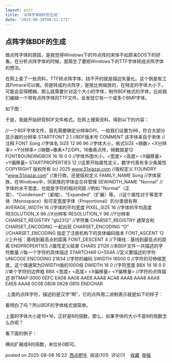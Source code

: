 ```yaml
---
layout: post
title: '点阵字体BDF的生成'
date: "2025-08-10T00:51:17Z"
---
```

点阵字体BDF的生成
----------

做点阵字体的原因，是我觉得Windows下的16点阵的宋体不如原来DOS下的好看。在分析点阵字体的时候，就萌生了要把Windows下的TTF字体转成点阵字体的想法。

在网上查了一些资料，TTF转点阵字体，绕不开的就是描边矢量化。这个倒是有工具Potrace可以做。但是转成的点阵字，是按比例缩放的，在特定的字体大小下，可能会显得模糊，那么就需要针对这个大小的字体，制作BDF格式的字体。比如我们编辑一个带有点阵字体的TTF文件，会发现它有一个或多个BMP字体。

如下图：

于是，我就开始研究BDF文件格式。在网上搜索资料，得到以下的内容：

//一个BDF字体文件，首先需要确定分辨率DPI，一般我们设置为96，符合大部分显示器的分辨率
STARTFONT 2.1                                    //BDF版本号
COMMENT 该字体来自于宋体                        //注释
FONT Song                                        //字体名
SIZE 12 96 96                                    //字体大小，格式SIZE <磅数> <X分辨率> <Y分辨率>
                                                //磅数=像素\*72/DPI，16像素点阵，磅数就是12
FONTBOUNDINGBOX 16 16 0 0                        //字体外围大小，<宽度> <高度> <X偏移量> <Y偏移量>
STARTPROPERTIES 12                                //这里开始属性定义，数字代表有多少条属性
COPYRIGHT 版权所有 (c) 2025 www.51xiazai.com    //版权定义
FOUNDRY "www.51xiazai.com"                        //发行商，还是版权定义
FAMILY\_NAME Song                                //字体家族，在Windows中，同家族的字体会合并管理
SEWINDTH\_NAME "Normal"                            //字体的水平宽度，也就是字符的相对间距
                                                //例如 "Normal"（正常）、"Condensed"（紧缩）、"Expanded"（扩展）等。
                                                //这个属性对于等宽字体（Monospace）和可变宽度字体（Proportional）的分类很有用
AVERAGE\_WIDTH 16                                //字体的平均宽度
PIXEL\_SIZE 16                                    //字体的平均高度
RESOLUTION\_X 96                                    //X分辨率
RESOLUTION\_Y 96                                    //Y分辨率
CHARSET\_REGISTRY "gb2312"                        //字符集 CHARSET\_REGISTRY 通常会和 CHARSET\_ENCODING 一起出现
CHARSET\_ENCODING "O"                            //CHARSET\_ENCODING 指定了注册机构下的具体编码版本
FONT\_ASCENT 12                                    //上升线：基线到最高点的距离
FONT\_DESCENT 4                                    //下降线：基线到最低点的距离
ENDPROPERTIES                                    //属性定义结束
CHARS 21126                                        //本BDF文件一共描述的字符数量
//每一个字符的具体描述
STARTCHAR U+554A                                //定义要描述的字符UNICODE
ENCODING 21834                                    //字符的编码
SWIDTH 16000 0                                    //字符的可伸缩宽度，这个值通常为DWIDTH值的1000倍
DWIDTH 16 0                                        //字符宽度
BBX 16 16 0 0                                    //单个字符的边界框 BBX <宽度> <高度> <X偏移量> <Y偏移量>
//字符的点阵描述
BITMAP
0000
0EFC
EA08
AA08
AAE8
AAA8
ACA8
AAA8
AAA8
AAA8
EAE8
AAA8
0C08
0808
0828
0810
ENDCHAR

 上面的点阵字符，描述的是汉字“啊”，它的点阵用二进制表示就是如下的样子：

看明白了吗？所以BDF的字体格式很简单。

上面的字体大小是16\*16，正好是8的倍数，那么，如果字体的大小不是8的倍数怎么办呢？

看下面的例子：

横向扩展成8的倍数，末位补0即可。

posted on 2025-08-08 16:23  [西点肥牛](https://www.cnblogs.com/kenlewis)  阅读(101)  评论(1)    [收藏](javascript:void\(0\))  [举报](javascript:void\(0\))